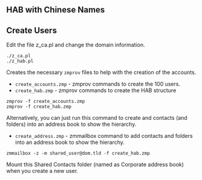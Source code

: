 
HAB with Chinese Names
----------------------

Create Users
------------

Edit the file z_ca.pl and change the domain information.

```
./z_ca.pl
./z_hab.pl
```

Creates the necessary `zmprov` files to help with the creation of the accounts.

* `create_accounts.zmp` - zmprov commands to create the 100 users.
* `create_hab.zmp` - zmprov commands to create the HAB structure


```
zmprov -f create_accounts.zmp
zmprov -f create_hab.zmp
```

Alternatively, you can just run this command to create and contacts (and folders) into an address book to show the hierarchy.

* `create_address.zmp` - zmmailbox command to add contacts and folders into an address book to show the hierarchy.
```
zmmailbox -z -m shared_user@dom.tld -f create_hab.zmp
```

Mount this Shared Contacts folder (named as Corporate address book) when you create a new user.
